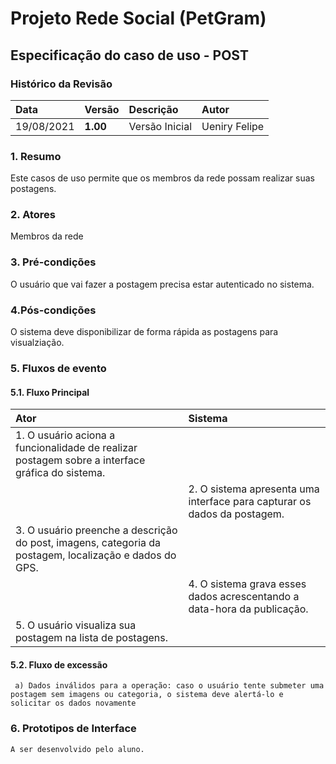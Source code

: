 # Projeto Rede Social (PetGram)

## Especificação do caso de uso - POST

### Histórico da Revisão 

|  Data  | Versão | Descrição | Autor |
|:-------|:-------|:----------|:------|
| 19/08/2021 | **1.00** | Versão Inicial  | Ueniry Felipe |

### 1. Resumo 

Este casos de uso permite que os membros da rede possam realizar suas postagens.

### 2. Atores 

Membros da rede

### 3. Pré-condições

O usuário que vai fazer a postagem precisa estar autenticado no sistema.

### 4.Pós-condições

O sistema deve disponibilizar de forma rápida as postagens para visualziação.

### 5. Fluxos de evento
#### 5.1. Fluxo Principal
|  Ator  | Sistema |
|:-------|:------- |
|1. O usuário aciona a funcionalidade de realizar postagem sobre a interface gráfica do sistema.||
||2. O sistema apresenta uma interface para capturar os dados da postagem.|
|3. O usuário preenche a descrição do post, imagens, categoria da postagem, localização e dados do GPS.||
||4. O sistema grava esses dados acrescentando a data-hora da publicação.|
|5. O usuário visualiza sua postagem na lista de postagens. ||


#### 5.2. Fluxo de excessão 
     a) Dados inválidos para a operação: caso o usuário tente submeter uma postagem sem imagens ou categoria, o sistema deve alertá-lo e solicitar os dados novamente

### 6. Prototipos de Interface

`A ser desenvolvido pelo aluno.`

